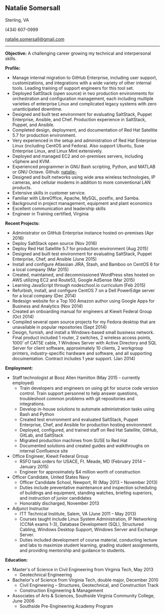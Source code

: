 ## Natalie Somersall

Sterling, VA

(434) 607-0999

[natalie.somersall@gmail.com](mailto:natalie.somersall@gmail.com)

---

**Objective:**  A challenging career growing my technical and interpersonal skills.

**Profile:**
* Manage internal migration to GitHub Enterprise, including user support, customizations, and integrations with a wide variety of other internal tools.  Leading training of support engineers for this tool set.
* Deployed SaltStack (open source) in two production environments for orchestration and configuration management, each including multiple varieties of enterprise Linux and complicated legacy systems with zero unanticipated downtime.
* Designed and built test environment for evaluating SaltStack, Puppet Enterprise, Ansible, and Chef.  Production experience in SaltStack, Puppet, and Ansible.
* Completed design, deployment, and documentation of Red Hat Satellite 5.7 for production environment.
* Very experienced in the setup and administration of Red Hat Enterprise Linux (including CentOS and Fedora).  Also support Ubuntu, Suse Enterprise Linux, and Linux Mint extensively.
* Deployed and managed EC2 and on-premises servers, including vSphere and KVM.
* Experienced programmer in GNU Bash scripting, Python, and MATLAB or GNU Octave.  Github:  [natalie-](https://github.com/natalie-)
* Designed and built networks using wide area wireless technologies, IP cameras, and cellular modems in addition to more conventional LAN products.
* Extensive skills in customer service.
* Familiar with LibreOffice, Apache, MySQL, postfix, and Samba.
* Background in project management, equipment and plant economics
* Excellent communication and leadership skills
* Engineer in Training certified, Virginia

**Recent Projects:**
* Administrator on GitHub Enterprise instance hosted on-premises (Apr 2016)
* Deploy SaltStack open source (Nov 2016)
* Deploy Red Hat Satellite 5.7 for production environment (Aug 2015)
* Designed and built test environment for evaluating SaltStack, Puppet Enterprise, Chef, and Ansible (June 2015)
* Install and configure Atlassian JIRA, Stash, and Bamboo on CentOS 6 for a local company (Mar 2015)
* Created, maintained, and decommissioned WordPress sites hosted on AWS utilizing EC2 and Route53, Google AdSense (Mar 2015)
* Learning JavaScript through nodeschool.io curriculum (Feb 2015)
* Refurbish, install, and configure CentOS 7 on a Dell PowerEdge server for a local company  (Dec 2014)
* Redesign website for a Top 100 Amazon author using Google Apps for Business and Analytics  (Nov 2014)
* Created an onboarding manual for engineers at Kiewit Federal Group  (Oct 2014)
* Compiled several open source projects for my Fedora desktop that are unavailable in popular repositories  (Sept 2014)
* Design, furnish, and install a Windows-based small business network.  Final product included 1 router, 2 switches, 2 wireless access points, 1000’ of CAT5E cable, 1 Windows Server with Active Directory and SQL Server for client software, approximately 10 clients, 2 workgroup printers, industry-specific hardware and software, and all supporting documentation.  Contract includes 1 year support.  (Jan 2014)

**Employment:**
* Staff technologist at Booz Allen Hamilton (May 2015 - currently employed)
  * Train developers and engineers on using git for source code version control.  Train support personnel to help answer questions, troubleshoot common problems with git repositories and integrations.
  * Develop in-house solutions to automate administration tasks using Bash and Python
  * Created test environment and evaluated SaltStack, Puppet Enterprise, Chef, and Ansible for production hosting environment
  * Deployed, configured, and trained staff on Red Hat Satellite, GitHub, GitLab, and SaltStack
  * Migrated production machines from SUSE to Red Hat
  * Documented solutions and created guides and walkthroughs on internal Confluence site
* Office Engineer, Kiewit Federal Group
  * RSFO task orders for USACE, Ft. Meade, MD (February 2014 – January 2015)
  * Engineer for approximately $4 million worth of construction
* Officer Candidate, United States Navy
  * Officer Candidate School, Newport, RI (May 2013 – November 2013)
  * Duties include preventative maintenance and inspection scheduling of buildings and equipment, standing watches, briefing superiors, and instruction of junior candidates
  * Honorably discharged, November 2013
* Adjunct Instructor
  * ITT Technical Institute, Salem, VA (June 2011 – May 2013)
  * Courses taught include Linux System Administration, IP Networking (CCNA exams 1-3), Database Development (SQL), Structured Cabling, Windows Desktop Support, Windows Server and Exchange Server.
  * Duties included development of course material, conducting lecture and labs to maximize student learning, grading student assignments, and providing mentorship and guidance to students.

**Education:**
* Master's of Science in Civil Engineering from Virginia Tech, May 2013
  * Geotechnical Engineering
* Bachelor's of Science from Virginia Tech, double major, December 2010
  * Civil Engineering – Structures, Geotechnical, and Construction Track
  * Construction Engineering & Management
* Associates of Arts & Sciences, Southside Virginia Community College, June 2006
  * Southside Pre-Engineering Academy Program
